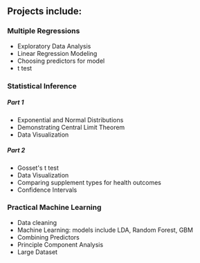 ## Projects include:
### Multiple Regressions 
- Exploratory Data Analysis
- Linear Regression Modeling
- Choosing predictors for model
- t test

### Statistical Inference
##### Part 1
- Exponential and Normal Distributions
- Demonstrating Central Limit Theorem
- Data Visualization

##### Part 2
- Gosset's t test
- Data Visualization
- Comparing supplement types for health outcomes
- Confidence Intervals

### Practical Machine Learning
- Data cleaning
- Machine Learning: models include LDA, Random Forest, GBM
- Combining Predictors
- Principle Component Analysis
- Large Dataset
